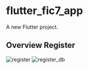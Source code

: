 # flutter_fic7_app

A new Flutter project.

## Overview Register
![register](https://github.com/morshinka/flutter_fic7_app/assets/105735079/4ee7d0c3-9f4b-4c49-95d8-7f9d1658a842)
![register_db](https://github.com/morshinka/flutter_fic7_app/assets/105735079/7330438f-e58e-4c60-a0e8-987fd9907d6c)
